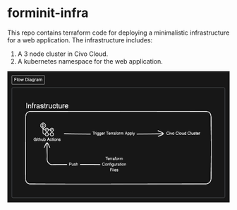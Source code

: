 # forminit-infra

This repo contains terraform code for deploying a minimalistic infrastructure for a web application. The infrastructure includes:

1. A 3 node cluster in Civo Cloud.
2. A kubernetes namespace for the web application.

![Diagram](./diagram.png)